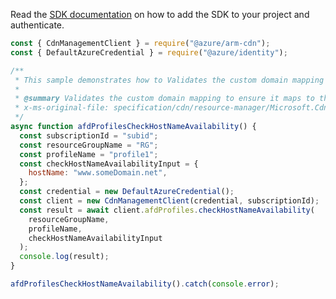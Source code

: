 Read the [SDK documentation](https://github.com/Azure/azure-sdk-for-js/blob/%40azure%2Farm-cdn_7.0.0/sdk/cdn/arm-cdn/README.md) on how to add the SDK to your project and authenticate.

```javascript
const { CdnManagementClient } = require("@azure/arm-cdn");
const { DefaultAzureCredential } = require("@azure/identity");

/**
 * This sample demonstrates how to Validates the custom domain mapping to ensure it maps to the correct CDN endpoint in DNS.
 *
 * @summary Validates the custom domain mapping to ensure it maps to the correct CDN endpoint in DNS.
 * x-ms-original-file: specification/cdn/resource-manager/Microsoft.Cdn/stable/2021-06-01/examples/AFDProfiles_CheckHostNameAvailability.json
 */
async function afdProfilesCheckHostNameAvailability() {
  const subscriptionId = "subid";
  const resourceGroupName = "RG";
  const profileName = "profile1";
  const checkHostNameAvailabilityInput = {
    hostName: "www.someDomain.net",
  };
  const credential = new DefaultAzureCredential();
  const client = new CdnManagementClient(credential, subscriptionId);
  const result = await client.afdProfiles.checkHostNameAvailability(
    resourceGroupName,
    profileName,
    checkHostNameAvailabilityInput
  );
  console.log(result);
}

afdProfilesCheckHostNameAvailability().catch(console.error);
```
